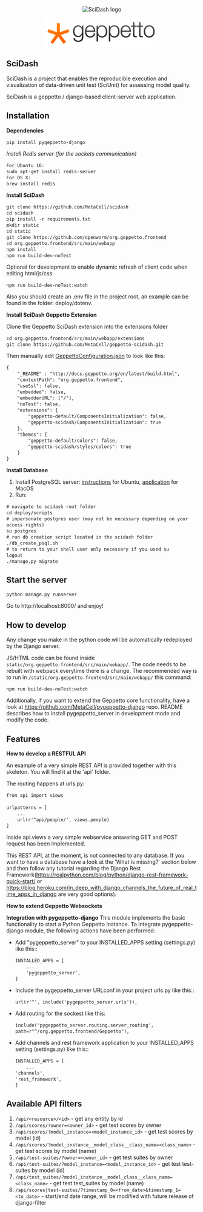 <p align="center">
  <img src="http://scidash.github.io/assets/scidash-text.png" alt="SciDash logo"/>
</p>
<p align="center">
    <img src="https://github.com/tarelli/bucket/blob/master/geppetto%20logo.png?raw=true" alt="Geppetto logo"/>
</p>

## SciDash

SciDash is a project that enables the reproducible execution and visualization of data-driven unit test (SciUnit) for assessing model quality.

SciDash is a geppetto / django-based client-server web application.

## Installation

**Dependencies**
```
pip install pygeppetto-django
```

*Install Redis server (for the sockets communication)*
```
For Ubuntu 16:
sudo apt-get install redis-server
For OS X:
brew install redis
```

**Install SciDash**

```
git clone https://github.com/MetaCell/scidash
cd scidash
pip install -r requirements.txt
mkdir static
cd static
git clone https://github.com/openworm/org.geppetto.frontend
cd org.geppetto.frontend/src/main/webapp
npm install
npm run build-dev-noTest
```
Optional for development to enable dynamic refresh of client code when editing html/js/css:
```
npm run build-dev-noTest:watch
```

Also you should create an .env file in the project root, an example can be found in the folder: deploy/dotenv.

**Install SciDash Geppetto Extension**

Clone the Geppetto SciDash extension into the extensions folder
```
cd org.geppetto.frontend/src/main/webapp/extensions
git clone https://github.com/MetaCell/geppetto-scidash.git
```

Then manually edit [GeppettoConfiguration.json](https://github.com/openworm/org.geppetto.frontend/blob/master/src/main/webapp/GeppettoConfiguration.json) to look like this:
```
{
    "_README" : "http://docs.geppetto.org/en/latest/build.html",
    "contextPath": "org.geppetto.frontend",
    "useSsl": false,
    "embedded": false,
    "embedderURL": ["/"],
    "noTest": false,
    "extensions": {
        "geppetto-default/ComponentsInitialization": false,
        "geppetto-scidash/ComponentsInitialization": true
    },
    "themes": {
        "geppetto-default/colors": false,
        "geppetto-scidash/styles/colors": true
    }
}
```

**Install Database**

1. Install PostgreSQL server: [instructions](https://www.postgresql.org/download/linux/ubuntu/) for Ubuntu, [application](https://postgresapp.com/) for MacOS
2. Run:
```
# navigate to scidash root folder
cd deploy/scripts
# impersonate postgres user (may not be necessary depending on your access rights)
su postgres
# run db creation script located in the scidash folder
./db_create_psql.sh
# to return to your shell user only necessary if you used su
logout
./manage.py migrate
```

## Start the server
```
python manage.py runserver
```

Go to http://localhost:8000/ and enjoy!

## How to develop

Any change you make in the python code will be automatically redeployed by the Django server.

JS/HTML code can be found inside `static/org.geppetto.frontend/src/main/webapp/`. The code needs to be rebuilt with webpack everytime there is a change. The recommended way is to run in `/static/org.geppetto.frontend/src/main/webapp/` this command:
```
npm run build-dev-noTest:watch
```

Additionally, if you want to extend the Geppetto core functionality, have a look at https://github.com/MetaCell/pygeppetto-django repo. README describes how to install pygeppetto_server in development mode and modify the code.

## Features

**How to develop a RESTFUL API**

An example of a very simple REST API is provided together with this skeleton. You will find it at the 'api' folder.

The routing happens at urls.py:
```
from api import views

urlpatterns = [
    ...
    url(r'^api/people/', views.people)
]
```

Inside api.views a very simple webservice answering GET and POST request has been implemented.

This REST API, at the moment, is not connected to any database. If you want to have a database have a look at the 'What is missing?' section below and then follow any tutorial regarding the Django Rest Framework(https://realpython.com/blog/python/django-rest-framework-quick-start/ or https://blog.heroku.com/in_deep_with_django_channels_the_future_of_real_time_apps_in_django are very good options).

**How to extend Geppetto Websockets**

**Integration with pygeppetto-django**
This module implements the basic functionality to start a Python Geppetto Instance. To integrate pygeppetto-django module, the following actions have been performed:

- Add "pygeppetto_server" to your INSTALLED_APPS setting (settings.py) like this::
    ```
    INSTALLED_APPS = [
        ...
        'pygeppetto_server',
    ]
    ```

- Include the pygeppetto_server URLconf in your project urls.py like this::
    ```
    url(r'^', include('pygeppetto_server.urls')),
    ```
- Add routing for the sockest like this:
    ```
    include('pygeppetto_server.routing.server_routing', path=r"^/org.geppetto.frontend/Geppetto"),
    ```
- Add channels and rest framework application to your INSTALLED_APPS setting (settings.py) like this::
    ```
    INSTALLED_APPS = [
        ...
    'channels',
    'rest_framework',
    ]
    ```

## Available API filters

1. `/api/<resource>/<id>` - get any entity by id
2. `/api/scores/?owner=<owner_id>` - get test scores by owner
3. `/api/scores/?model_instance=<model_instance_id>` - get test scores by model (id)
4. `/api/scores/?model_instance__model_class__class_name=<class_name>` - get test scores by model (name)
5. `/api/test-suites/?owner=<owner_id>` - get test suites by owner
6. `/api/test-suites/?model_instance=<model_instance_id>` - get test test-suites by model (id)
7. `/api/test_suites/?model_instance__model_class__class_name=<class_name>` - get test test_suites by model (name)
8. `/api/scores|test-suites/?timestamp_0=<from_date>&timestamp_1=<to_date>` - start/end date range, will be modified with future release of django-filter
